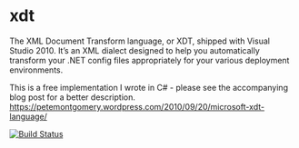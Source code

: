 # xdt

The XML Document Transform language, or XDT, shipped with Visual Studio 2010. It’s an XML dialect designed to help you automatically transform your .NET config files appropriately for your various deployment environments.

This is a free implementation I wrote in C# - please see the accompanying blog post for a better description.
https://petemontgomery.wordpress.com/2010/09/20/microsoft-xdt-language/

[![Build Status](https://travis-ci.org/ngeor/xdt.svg?branch=master)](https://travis-ci.org/ngeor/xdt)

